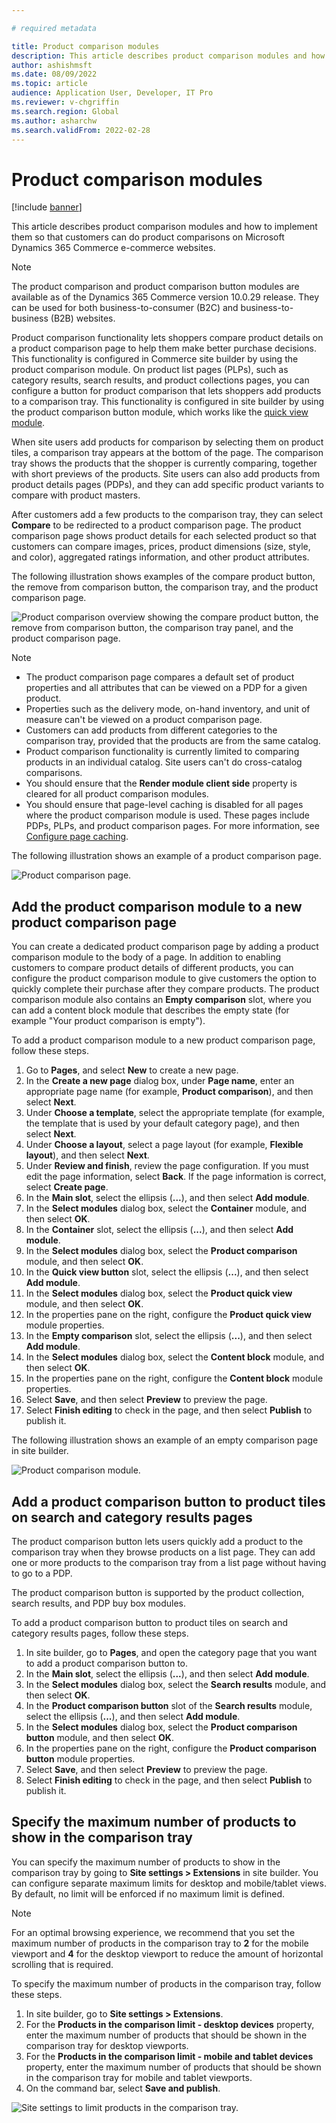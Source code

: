```yaml
---

# required metadata

title: Product comparison modules
description: This article describes product comparison modules and how to implement them so that customers can do product comparisons on Microsoft Dynamics 365 Commerce e-commerce websites.
author: ashishmsft
ms.date: 08/09/2022
ms.topic: article
audience: Application User, Developer, IT Pro
ms.reviewer: v-chgriffin
ms.search.region: Global
ms.author: asharchw
ms.search.validFrom: 2022-02-28
---
```


# Product comparison modules

[!include [banner](../includes/banner.md)]

This article describes product comparison modules and how to implement them so that customers can do product comparisons on Microsoft Dynamics 365 Commerce e-commerce websites.

> [!NOTE]
> The product comparison and product comparison button modules are available as of the Dynamics 365 Commerce version 10.0.29 release. They can be used for both business-to-consumer (B2C) and business-to-business (B2B) websites.

Product comparison functionality lets shoppers compare product details on a product comparison page to help them make better purchase decisions. This functionality is configured in Commerce site builder by using the product comparison module. On product list pages (PLPs), such as category results, search results, and product collections pages, you can configure a button for product comparison that lets shoppers add products to a comparison tray. This functionality is configured in site builder by using the product comparison button module, which works like the [quick view module](quick-view-module.md).

When site users add products for comparison by selecting them on product tiles, a comparison tray appears at the bottom of the page. The comparison tray shows the products that the shopper is currently comparing, together with short previews of the products. Site users can also add products from product details pages (PDPs), and they can add specific product variants to compare with product masters.

After customers add a few products to the comparison tray, they can select **Compare** to be redirected to a product comparison page. The product comparison page shows product details for each selected product so that customers can compare images, prices, product dimensions (size, style, and color), aggregated ratings information, and other product attributes.

The following illustration shows examples of the compare product button, the remove from comparison button, the comparison tray, and the product comparison page.

![Product comparison overview showing the compare product button, the remove from comparison button, the comparison tray panel, and the product comparison page.](./media/Product-Comparison-Overview.png)

> [!NOTE]
> - The product comparison page compares a default set of product properties and all attributes that can be viewed on a PDP for a given product.
> - Properties such as the delivery mode, on-hand inventory, and unit of measure can't be viewed on a product comparison page.
> - Customers can add products from different categories to the comparison tray, provided that the products are from the same catalog.
> - Product comparison functionality is currently limited to comparing products in an individual catalog. Site users can't do cross-catalog comparisons.
> - You should ensure that the **Render module client side** property is cleared for all product comparison modules.
> - You should ensure that page-level caching is disabled for all pages where the product comparison module is used. These pages include PDPs, PLPs, and product comparison pages. For more information, see [Configure page caching](e-commerce-extensibility/page-caching.md).

The following illustration shows an example of a product comparison page.

![Product comparison page.](./media/Product-Comparison-Page.png)

## Add the product comparison module to a new product comparison page

You can create a dedicated product comparison page by adding a product comparison module to the body of a page. In addition to enabling customers to compare product details of different products, you can configure the product comparison module to give customers the option to quickly complete their purchase after they compare products. The product comparison module also contains an **Empty comparison** slot, where you can add a content block module that describes the empty state (for example "Your product comparison is empty").

To add a product comparison module to a new product comparison page, follow these steps.

1. Go to **Pages**, and select **New** to create a new page.
1. In the **Create a new page** dialog box, under **Page name**, enter an appropriate page name (for example, **Product comparison**), and then select **Next**.
1. Under **Choose a template**, select the appropriate template (for example, the template that is used by your default category page), and then select **Next**.
1. Under **Choose a layout**, select a page layout (for example, **Flexible layout**), and then select **Next**.
1. Under **Review and finish**, review the page configuration. If you must edit the page information, select **Back**. If the page information is correct, select **Create page**.
1. In the **Main slot**, select the ellipsis (**...**), and then select **Add module**.
1. In the **Select modules** dialog box, select the **Container** module, and then select **OK**.
1. In the **Container** slot, select the ellipsis (**...**), and then select **Add module**.
1. In the **Select modules** dialog box, select the **Product comparison** module, and then select **OK**.
1. In the **Quick view button** slot, select the ellipsis (**...**), and then select **Add module**.
1. In the **Select modules** dialog box, select the **Product quick view** module, and then select **OK**.
1. In the properties pane on the right, configure the **Product quick view** module properties.
1. In the **Empty comparison** slot, select the ellipsis (**...**), and then select **Add module**.
1. In the **Select modules** dialog box, select the **Content block** module, and then select **OK**.
1. In the properties pane on the right, configure the **Content block** module properties. 
1. Select **Save**, and then select **Preview** to preview the page.
1. Select **Finish editing** to check in the page, and then select **Publish** to publish it.

The following illustration shows an example of an empty comparison page in site builder.

![Product comparison module.](./media/Product-comparison-module.png)

## Add a product comparison button to product tiles on search and category results pages

The product comparison button lets users quickly add a product to the comparison tray when they browse products on a list page. They can add one or more products to the comparison tray from a list page without having to go to a PDP.

The product comparison button is supported by the product collection, search results, and PDP buy box modules.

To add a product comparison button to product tiles on search and category results pages, follow these steps.

1. In site builder, go to **Pages**, and open the category page that you want to add a product comparison button to.
1. In the **Main slot**, select the ellipsis (**...**), and then select **Add module**.
1. In the **Select modules** dialog box, select the **Search results** module, and then select **OK**.
1. In the **Product comparison button** slot of the **Search results** module, select the ellipsis (**...**), and then select **Add module**.
1. In the **Select modules** dialog box, select the **Product comparison button** module, and then select **OK**.
1. In the properties pane on the right, configure the **Product comparison button** module properties.
1. Select **Save**, and then select **Preview** to preview the page.
1. Select **Finish editing** to check in the page, and then select **Publish** to publish it.

## Specify the maximum number of products to show in the comparison tray

You can specify the maximum number of products to show in the comparison tray by going to **Site settings \> Extensions** in site builder. You can configure separate maximum limits for desktop and mobile/tablet views. By default, no limit will be enforced if no maximum limit is defined.

> [!NOTE]
> For an optimal browsing experience, we recommend that you set the maximum number of products in the comparison tray to **2** for the mobile viewport and **4** for the desktop viewport to reduce the amount of horizontal scrolling that is required.

To specify the maximum number of products in the comparison tray, follow these steps.

1. In site builder, go to **Site settings \> Extensions**.
1. For the **Products in the comparison limit - desktop devices** property, enter the maximum number of products that should be shown in the comparison tray for desktop viewports.
1. For the **Products in the comparison limit - mobile and tablet devices** property, enter the maximum number of products that should be shown in the comparison tray for mobile and tablet viewports.
1. On the command bar, select **Save and publish**.

![Site settings to limit products in the comparison tray.](./media/Site-settings-to-limit-products-in-comparison-tray.png)
